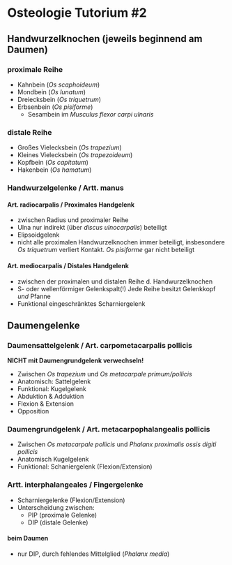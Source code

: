 # Osteologie Tutorium #2

## Handwurzelknochen (jeweils beginnend am Daumen)
### proximale Reihe
- Kahnbein (*Os scaphoideum*)
- Mondbein (*Os lunatum*)
- Dreiecksbein (*Os triquetrum*)
- Erbsenbein (*Os pisiforme*)
  - Sesambein im *Musculus flexor carpi ulnaris*
### distale Reihe
- Großes Vielecksbein (*Os trapezium*)
- Kleines Vielecksbein (*Os trapezoideum*)
- Kopfbein (*Os capitatum*)
- Hakenbein (*Os hamatum*)

### Handwurzelgelenke / Artt. manus
#### Art. radiocarpalis / Proximales Handgelenk
- zwischen Radius und proximaler Reihe
- Ulna nur indirekt (über *discus ulnocarpalis*) beteiligt
- Elipsoidgelenk
- nicht alle proximalen Handwurzelknochen immer beteiligt, insbesondere *Os triquetrum* verliert Kontakt. *Os pisiforme* gar nicht beteiligt

#### Art. mediocarpalis / Distales Handgelenk
- zwischen der proximalen und distalen Reihe d. Handwurzelknochen
- S- oder wellenförmiger Gelenkspalt(!)
Jede Reihe besitzt Gelenkkopf *und* Pfanne
- Funktional eingeschränktes Scharniergelenk

## Daumengelenke
### Daumensattelgelenk / Art. carpometacarpalis pollicis
**NICHT mit Daumengrundgelenk verwechseln!**
- Zwischen *Os trapezium* und *Os metacarpale primum/pollicis*
- Anatomisch: Sattelgelenk
- Funktional: Kugelgelenk 
 - Abduktion & Adduktion
 - Flexion & Extension
 - Opposition

### Daumengrundgelenk / Art. metacarpophalangealis pollicis
- Zwischen *Os metacarpale pollicis* und *Phalanx proximalis ossis digiti pollicis*
- Anatomisch Kugelgelenk
- Funktional: Schaniergelenk (Flexion/Extension)

### Artt. interphalangeales / Fingergelenke
- Scharniergelenke (Flexion/Extension)
- Unterscheidung zwischen:
    - PIP (proximale Gelenke)
    - DIP (distale Gelenke)
#### beim Daumen
- nur DIP, durch fehlendes Mittelglied (*Phalanx media*)
